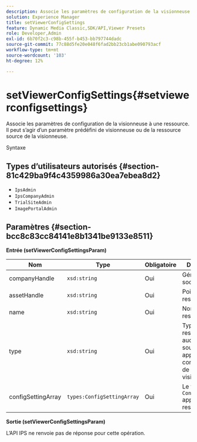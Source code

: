 ```yaml
---
description: Associe les paramètres de configuration de la visionneuse à une ressource. Il peut s’agir d’un paramètre prédéfini de visionneuse ou de la ressource source de la visionneuse.
solution: Experience Manager
title: setViewerConfigSettings
feature: Dynamic Media Classic,SDK/API,Viewer Presets
role: Developer,Admin
exl-id: 6b70f2c3-c98b-455f-b453-bb797744dadc
source-git-commit: 77c88d5fe20e048f6fad2bb23cb1abe090793acf
workflow-type: tm+mt
source-wordcount: '103'
ht-degree: 12%

---
```


# setViewerConfigSettings{#setviewerconfigsettings}

Associe les paramètres de configuration de la visionneuse à une ressource. Il peut s’agir d’un paramètre prédéfini de visionneuse ou de la ressource source de la visionneuse.

Syntaxe

## Types d’utilisateurs autorisés {#section-81c429ba9f4c4359986a30ea7ebea8d2}

* `IpsAdmin`
* `IpsCompanyAdmin`
* `TrialSiteAdmin`
* `ImagePortalAdmin`

## Paramètres {#section-bcc8c83cc84141e8b1341be9133e8511}

**Entrée (setViewerConfigSettingsParam)**

| Nom | Type | Obligatoire | Description |
|---|---|---|---|
| companyHandle | `xsd:string` | Oui | Gérer la société. |
| assetHandle | `xsd:string` | Oui | Poignée de ressource. |
| name | `xsd:string` | Oui | Nom de la ressource. |
| type | `xsd:string` | Oui | Type de ressource auquel vous souhaitez appliquer la configuration de la visionneuse. |
| configSettingArray | `types:ConfigSettingArray` | Oui | Le tableau de `ConfigSettings` appliquée à la ressource. |

**Sortie (setViewerConfigSettingsParam)**

L’API IPS ne renvoie pas de réponse pour cette opération.
